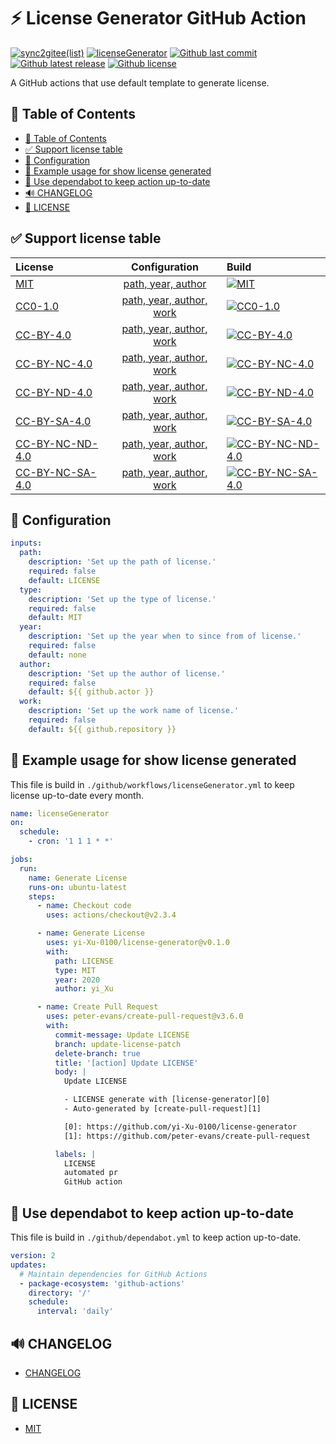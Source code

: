 # ⚡️ License Generator GitHub Action

[![sync2gitee(list)](<https://github.com/yi-Xu-0100/hub-mirror/workflows/sync2gitee(list)/badge.svg>)](https://github.com/yi-Xu-0100/hub-mirror)
[![licenseGenerator](https://github.com/yi-Xu-0100/license-generator/workflows/licenseGenerator/badge.svg)](https://github.com/yi-Xu-0100/license-generator/actions?query=workflow%3AlicenseGenerator)
[![Github last commit](https://img.shields.io/github/last-commit/yi-Xu-0100/license-generator)](https://github.com/yi-Xu-0100/license-generator)
[![Github latest release](https://img.shields.io/github/v/release/yi-Xu-0100/license-generator)](https://github.com/yi-Xu-0100/license-generator/releases)
[![Github license](https://img.shields.io/github/license/yi-Xu-0100/license-generator)](./LICENSE)

A GitHub actions that use default template to generate license.

## 🎨 Table of Contents

- [🎨 Table of Contents](#-table-of-contents)
- [✅ Support license table](#-support-license-table)
- [🚀 Configuration](#-configuration)
- [📝 Example usage for show license generated](#-example-usage-for-show-license-generated)
- [📝 Use dependabot to keep action up-to-date](#-use-dependabot-to-keep-action-up-to-date)
- [🔊 CHANGELOG](#-changelog)
- [📄 LICENSE](#-license)

## ✅ Support license table

| License                                                               |                            Configuration                            | Build                                                                                                                                                                                               |
| :-------------------------------------------------------------------- | :-----------------------------------------------------------------: | :-------------------------------------------------------------------------------------------------------------------------------------------------------------------------------------------------- |
| [MIT](https://choosealicense.com/licenses/mit/)                       |          [path, year, author](./.github/workflows/MIT.yml)          | [![MIT](https://github.com/yi-Xu-0100/license-generator/workflows/MIT/badge.svg)](https://github.com/yi-Xu-0100/license-generator/actions?query=workflow%3AMIT)                                     |
| [CC0-1.0](https://creativecommons.org/publicdomain/zero/1.0/)         |     [path, year, author, work](./.github/workflows/CC0-1.0.yml)     | [![CC0-1.0](https://github.com/yi-Xu-0100/license-generator/workflows/CC0-1.0/badge.svg)](https://github.com/yi-Xu-0100/license-generator/actions?query=workflow%3ACC0-1.0)                         |
| [CC-BY-4.0](https://creativecommons.org/licenses/by/4.0/)             |    [path, year, author, work](./.github/workflows/CC-BY-4.0.yml)    | [![CC-BY-4.0](https://github.com/yi-Xu-0100/license-generator/workflows/CC-BY-4.0/badge.svg)](https://github.com/yi-Xu-0100/license-generator/actions?query=workflow%3ACC-BY-4.0)                   |
| [CC-BY-NC-4.0](http://creativecommons.org/licenses/by-nc/4.0/)        |  [path, year, author, work](./.github/workflows/CC-BY-NC-4.0.yml)   | [![CC-BY-NC-4.0](https://github.com/yi-Xu-0100/license-generator/workflows/CC-BY-NC-4.0/badge.svg)](https://github.com/yi-Xu-0100/license-generator/actions?query=workflow%3ACC-BY-NC-4.0)          |
| [CC-BY-ND-4.0](http://creativecommons.org/licenses/by-nd/4.0/)        |  [path, year, author, work](./.github/workflows/CC-BY-ND-4.0.yml)   | [![CC-BY-ND-4.0](https://github.com/yi-Xu-0100/license-generator/workflows/CC-BY-ND-4.0/badge.svg)](https://github.com/yi-Xu-0100/license-generator/actions?query=workflow%3ACC-BY-ND-4.0)          |
| [CC-BY-SA-4.0](http://creativecommons.org/licenses/by-sa/4.0/)        |  [path, year, author, work](./.github/workflows/CC-BY-SA-4.0.yml)   | [![CC-BY-SA-4.0](https://github.com/yi-Xu-0100/license-generator/workflows/CC-BY-SA-4.0/badge.svg)](https://github.com/yi-Xu-0100/license-generator/actions?query=workflow%3ACC-BY-SA-4.0)          |
| [CC-BY-NC-ND-4.0](http://creativecommons.org/licenses/by-nc-nd/4.0/)  | [path, year, author, work](./.github/workflows/CC-BY-NC-ND-4.0.yml) | [![CC-BY-NC-ND-4.0](https://github.com/yi-Xu-0100/license-generator/workflows/CC-BY-NC-ND-4.0/badge.svg)](https://github.com/yi-Xu-0100/license-generator/actions?query=workflow%3ACC-BY-NC-ND-4.0) |
| [CC-BY-NC-SA-4.0](https://creativecommons.org/licenses/by-nc-sa/4.0/) | [path, year, author, work](./.github/workflows/CC-BY-NC-SA-4.0.yml) | [![CC-BY-NC-SA-4.0](https://github.com/yi-Xu-0100/license-generator/workflows/CC-BY-NC-SA-4.0/badge.svg)](https://github.com/yi-Xu-0100/license-generator/actions?query=workflow%3ACC-BY-NC-SA-4.0) |

## 🚀 Configuration

```yaml
inputs:
  path:
    description: 'Set up the path of license.'
    required: false
    default: LICENSE
  type:
    description: 'Set up the type of license.'
    required: false
    default: MIT
  year:
    description: 'Set up the year when to since from of license.'
    required: false
    default: none
  author:
    description: 'Set up the author of license.'
    required: false
    default: ${{ github.actor }}
  work:
    description: 'Set up the work name of license.'
    required: false
    default: ${{ github.repository }}
```

## 📝 Example usage for show license generated

This file is build in `./github/workflows/licenseGenerator.yml` to keep license up-to-date every month.

```yaml
name: licenseGenerator
on:
  schedule:
    - cron: '1 1 1 * *'

jobs:
  run:
    name: Generate License
    runs-on: ubuntu-latest
    steps:
      - name: Checkout code
        uses: actions/checkout@v2.3.4

      - name: Generate License
        uses: yi-Xu-0100/license-generator@v0.1.0
        with:
          path: LICENSE
          type: MIT
          year: 2020
          author: yi_Xu

      - name: Create Pull Request
        uses: peter-evans/create-pull-request@v3.6.0
        with:
          commit-message: Update LICENSE
          branch: update-license-patch
          delete-branch: true
          title: '[action] Update LICENSE'
          body: |
            Update LICENSE

            - LICENSE generate with [license-generator][0]
            - Auto-generated by [create-pull-request][1]

            [0]: https://github.com/yi-Xu-0100/license-generator
            [1]: https://github.com/peter-evans/create-pull-request

          labels: |
            LICENSE
            automated pr
            GitHub action
```

## 📝 Use dependabot to keep action up-to-date

This file is build in `./github/dependabot.yml` to keep action up-to-date.

```yaml
version: 2
updates:
  # Maintain dependencies for GitHub Actions
  - package-ecosystem: 'github-actions'
    directory: '/'
    schedule:
      interval: 'daily'
```

## 🔊 CHANGELOG

- [CHANGELOG](./CHANGELOG.md)

## 📄 LICENSE

- [MIT](./LICENSE)
